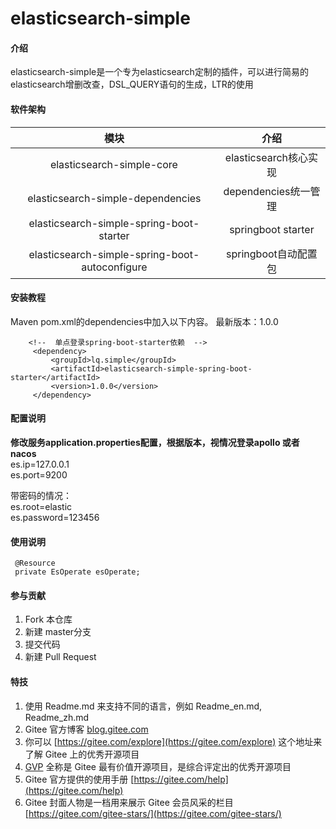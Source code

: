 # elasticsearch-simple

#### 介绍
elasticsearch-simple是一个专为elasticsearch定制的插件，可以进行简易的elasticsearch增删改查，DSL_QUERY语句的生成，LTR的使用
#### 软件架构
|                      模块                      |         介绍          |
| :--------------------------------------------: | :-------------------: |
|           elasticsearch-simple-core            | elasticsearch核心实现 |
|       elasticsearch-simple-dependencies        | dependencies统一管理  |
|    elasticsearch-simple-spring-boot-starter    |  springboot starter   |
| elasticsearch-simple-spring-boot-autoconfigure | springboot自动配置包  |

#### 安装教程

Maven
pom.xml的dependencies中加入以下内容。
最新版本：1.0.0
```
    <!--  单点登录spring-boot-starter依赖  -->
     <dependency>
         <groupId>lq.simple</groupId>
         <artifactId>elasticsearch-simple-spring-boot-starter</artifactId>
         <version>1.0.0</version>
     </dependency>
```

#### 配置说明
**修改服务application.properties配置，根据版本，视情况登录apollo 或者 nacos**   
es.ip=127.0.0.1  
es.port=9200  

带密码的情况：  
es.root=elastic  
es.password=123456  

#### 使用说明

```
 @Resource
 private EsOperate esOperate;
```

#### 参与贡献

1.  Fork 本仓库
2.  新建 master分支
3.  提交代码
4.  新建 Pull Request


#### 特技

1.  使用 Readme.md 来支持不同的语言，例如 Readme\_en.md, Readme\_zh.md
2.  Gitee 官方博客 [blog.gitee.com](https://blog.gitee.com)
3.  你可以 [https://gitee.com/explore](https://gitee.com/explore) 这个地址来了解 Gitee 上的优秀开源项目
4.  [GVP](https://gitee.com/gvp) 全称是 Gitee 最有价值开源项目，是综合评定出的优秀开源项目
5.  Gitee 官方提供的使用手册 [https://gitee.com/help](https://gitee.com/help)
6.  Gitee 封面人物是一档用来展示 Gitee 会员风采的栏目 [https://gitee.com/gitee-stars/](https://gitee.com/gitee-stars/)
